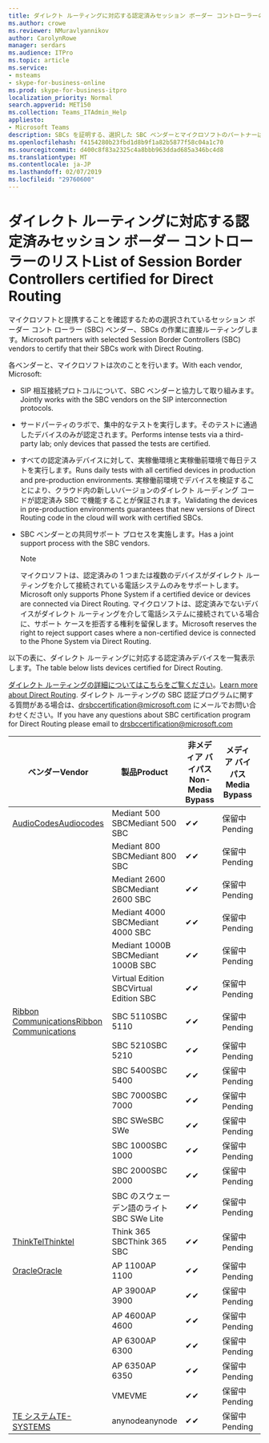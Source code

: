 ```yaml
---
title: ダイレクト ルーティングに対応する認定済みセッション ボーダー コントローラーのリスト
ms.author: crowe
ms.reviewer: NMuravlyannikov
author: CarolynRowe
manager: serdars
ms.audience: ITPro
ms.topic: article
ms.service:
- msteams
- skype-for-business-online
ms.prod: skype-for-business-itpro
localization_priority: Normal
search.appverid: MET150
ms.collection: Teams_ITAdmin_Help
appliesto:
- Microsoft Teams
description: SBCs を証明する、選択した SBC ベンダーとマイクロソフトのパートナーは、直接ルーティング機能します。
ms.openlocfilehash: f4154280b23fbd1d8b9f1a82b5877f58c04a1c70
ms.sourcegitcommit: d400c8f83a2325c4a8bbb963ddad685a346bc4d8
ms.translationtype: MT
ms.contentlocale: ja-JP
ms.lasthandoff: 02/07/2019
ms.locfileid: "29760600"
---
```

# <a name="list-of-session-border-controllers-certified-for-direct-routing"></a><span data-ttu-id="c6815-103">ダイレクト ルーティングに対応する認定済みセッション ボーダー コントローラーのリスト</span><span class="sxs-lookup"><span data-stu-id="c6815-103">List of Session Border Controllers certified for Direct Routing</span></span>

<span data-ttu-id="c6815-104">マイクロソフトと提携することを確認するための選択されているセッション ボーダー コント ローラー (SBC) ベンダー、SBCs の作業に直接ルーティングします。</span><span class="sxs-lookup"><span data-stu-id="c6815-104">Microsoft partners with selected Session Border Controllers (SBC) vendors to certify that their SBCs work with Direct Routing.</span></span> 

<span data-ttu-id="c6815-105">各ベンダーと、マイクロソフトは次のことを行います。</span><span class="sxs-lookup"><span data-stu-id="c6815-105">With each vendor, Microsoft:</span></span> 

- <span data-ttu-id="c6815-106">SIP 相互接続プロトコルについて、SBC ベンダーと協力して取り組みます。</span><span class="sxs-lookup"><span data-stu-id="c6815-106">Jointly works with the SBC vendors on the SIP interconnection protocols.</span></span>
- <span data-ttu-id="c6815-107">サードパーティのラボで、集中的なテストを実行します。そのテストに通過したデバイスのみが認定されます。</span><span class="sxs-lookup"><span data-stu-id="c6815-107">Performs intense tests via a third-party lab; only devices that passed the tests are certified.</span></span> 
- <span data-ttu-id="c6815-108">すべての認定済みデバイスに対して、実稼働環境と実稼働前環境で毎日テストを実行します。</span><span class="sxs-lookup"><span data-stu-id="c6815-108">Runs daily tests with all certified devices in production and pre-production environments.</span></span> <span data-ttu-id="c6815-109">実稼働前環境でデバイスを検証することにより、クラウド内の新しいバージョンのダイレクト ルーディング コードが認定済み SBC で機能することが保証されます。</span><span class="sxs-lookup"><span data-stu-id="c6815-109">Validating the devices in pre-production environments guarantees that new versions of Direct Routing code in the cloud will work with certified SBCs.</span></span> 
- <span data-ttu-id="c6815-110">SBC ベンダーとの共同サポート プロセスを実施します。</span><span class="sxs-lookup"><span data-stu-id="c6815-110">Has a joint support process with the SBC vendors.</span></span>


  > [!NOTE]
  > <span data-ttu-id="c6815-111">マイクロソフトは、認定済みの 1 つまたは複数のデバイスがダイレクト ルーティングを介して接続されている電話システムのみをサポートします。</span><span class="sxs-lookup"><span data-stu-id="c6815-111">Microsoft only supports Phone System if a certified device or devices are connected via Direct Routing.</span></span> <span data-ttu-id="c6815-112">マイクロソフトは、認定済みでないデバイスがダイレクト ルーティングを介して電話システムに接続されている場合に、サポート ケースを拒否する権利を留保します。</span><span class="sxs-lookup"><span data-stu-id="c6815-112">Microsoft reserves the right to reject support cases where a non-certified device is connected to the Phone System via Direct Routing.</span></span> 

<span data-ttu-id="c6815-113">以下の表に、ダイレクト ルーティングに対応する認定済みデバイスを一覧表示します。</span><span class="sxs-lookup"><span data-stu-id="c6815-113">The table below lists devices certified for Direct Routing.</span></span> 

<span data-ttu-id="c6815-114">[ダイレクト ルーティングの詳細についてはこちらをご覧ください](https://aka.ms/dr)。</span><span class="sxs-lookup"><span data-stu-id="c6815-114">[Learn more about Direct Routing](https://aka.ms/dr).</span></span> <span data-ttu-id="c6815-115">ダイレクト ルーティングの SBC 認証プログラムに関する質問がある場合は、drsbccertification@microsoft.com にメールでお問い合わせください。</span><span class="sxs-lookup"><span data-stu-id="c6815-115">If you have any questions about SBC certification program for Direct Routing please email to drsbccertification@microsoft.com</span></span>


|                                                       <span data-ttu-id="c6815-116">ベンダー</span><span class="sxs-lookup"><span data-stu-id="c6815-116">Vendor</span></span>                                                        |       <span data-ttu-id="c6815-117">製品</span><span class="sxs-lookup"><span data-stu-id="c6815-117">Product</span></span>       | <span data-ttu-id="c6815-118">非メディア バイパス</span><span class="sxs-lookup"><span data-stu-id="c6815-118">Non-Media Bypass</span></span> | <span data-ttu-id="c6815-119">メディア バイパス</span><span class="sxs-lookup"><span data-stu-id="c6815-119">Media Bypass</span></span> | <span data-ttu-id="c6815-120">ソフトウェア バージョン</span><span class="sxs-lookup"><span data-stu-id="c6815-120">Software Version</span></span> |
|---------------------------------------------------------------------------------------------------------------------|---------------------|------------------|--------------|------------------|
| [<span data-ttu-id="c6815-121">AudioCodes</span><span class="sxs-lookup"><span data-stu-id="c6815-121">Audiocodes</span></span>](https://www.audiocodes.com/solutions-products/products/products-for-microsoft-365/direct-routing-for-microsoft-teams) |   <span data-ttu-id="c6815-122">Mediant 500 SBC</span><span class="sxs-lookup"><span data-stu-id="c6815-122">Mediant 500 SBC</span></span>   |     <span data-ttu-id="c6815-123">&#10004;</span><span class="sxs-lookup"><span data-stu-id="c6815-123">&#10004;</span></span>     |   <span data-ttu-id="c6815-124">保留中</span><span class="sxs-lookup"><span data-stu-id="c6815-124">Pending</span></span>    |  <span data-ttu-id="c6815-125">7.20A.200.055</span><span class="sxs-lookup"><span data-stu-id="c6815-125">7.20A.200.055</span></span>   |
|                                                                                                                     |   <span data-ttu-id="c6815-126">Mediant 800 SBC</span><span class="sxs-lookup"><span data-stu-id="c6815-126">Mediant 800 SBC</span></span>   |     <span data-ttu-id="c6815-127">&#10004;</span><span class="sxs-lookup"><span data-stu-id="c6815-127">&#10004;</span></span>     |   <span data-ttu-id="c6815-128">保留中</span><span class="sxs-lookup"><span data-stu-id="c6815-128">Pending</span></span>    |  <span data-ttu-id="c6815-129">7.20A.200.055</span><span class="sxs-lookup"><span data-stu-id="c6815-129">7.20A.200.055</span></span>   |
|                                                                                                                     |  <span data-ttu-id="c6815-130">Mediant 2600 SBC</span><span class="sxs-lookup"><span data-stu-id="c6815-130">Mediant 2600 SBC</span></span>   |     <span data-ttu-id="c6815-131">&#10004;</span><span class="sxs-lookup"><span data-stu-id="c6815-131">&#10004;</span></span>     |   <span data-ttu-id="c6815-132">保留中</span><span class="sxs-lookup"><span data-stu-id="c6815-132">Pending</span></span>    |  <span data-ttu-id="c6815-133">7.20A.200.055</span><span class="sxs-lookup"><span data-stu-id="c6815-133">7.20A.200.055</span></span>   |
|                                                                                                                     |  <span data-ttu-id="c6815-134">Mediant 4000 SBC</span><span class="sxs-lookup"><span data-stu-id="c6815-134">Mediant 4000 SBC</span></span>   |     <span data-ttu-id="c6815-135">&#10004;</span><span class="sxs-lookup"><span data-stu-id="c6815-135">&#10004;</span></span>     |   <span data-ttu-id="c6815-136">保留中</span><span class="sxs-lookup"><span data-stu-id="c6815-136">Pending</span></span>    |  <span data-ttu-id="c6815-137">7.20A.200.055</span><span class="sxs-lookup"><span data-stu-id="c6815-137">7.20A.200.055</span></span>   |
|                                                                                                                     | <span data-ttu-id="c6815-138">Mediant 1000B  SBC</span><span class="sxs-lookup"><span data-stu-id="c6815-138">Mediant 1000B  SBC</span></span>  |     <span data-ttu-id="c6815-139">&#10004;</span><span class="sxs-lookup"><span data-stu-id="c6815-139">&#10004;</span></span>     |   <span data-ttu-id="c6815-140">保留中</span><span class="sxs-lookup"><span data-stu-id="c6815-140">Pending</span></span>    |  <span data-ttu-id="c6815-141">7.20A.200.055</span><span class="sxs-lookup"><span data-stu-id="c6815-141">7.20A.200.055</span></span>   |
|                                                                                                                     | <span data-ttu-id="c6815-142">Virtual Edition SBC</span><span class="sxs-lookup"><span data-stu-id="c6815-142">Virtual Edition SBC</span></span> |     <span data-ttu-id="c6815-143">&#10004;</span><span class="sxs-lookup"><span data-stu-id="c6815-143">&#10004;</span></span>     |   <span data-ttu-id="c6815-144">保留中</span><span class="sxs-lookup"><span data-stu-id="c6815-144">Pending</span></span>    |  <span data-ttu-id="c6815-145">7.20A.200.055</span><span class="sxs-lookup"><span data-stu-id="c6815-145">7.20A.200.055</span></span>   |
|  [<span data-ttu-id="c6815-146">Ribbon Communications</span><span class="sxs-lookup"><span data-stu-id="c6815-146">Ribbon Communications</span></span>](https://ribboncommunications.com/solutions/enterprise-solutions/microsoft-skype-business)  |      <span data-ttu-id="c6815-147">SBC 5110</span><span class="sxs-lookup"><span data-stu-id="c6815-147">SBC 5110</span></span>       |     <span data-ttu-id="c6815-148">&#10004;</span><span class="sxs-lookup"><span data-stu-id="c6815-148">&#10004;</span></span>     |   <span data-ttu-id="c6815-149">保留中</span><span class="sxs-lookup"><span data-stu-id="c6815-149">Pending</span></span>    |       <span data-ttu-id="c6815-150">V6.2</span><span class="sxs-lookup"><span data-stu-id="c6815-150">V6.2</span></span>       |
|                                                                                                                     |      <span data-ttu-id="c6815-151">SBC 5210</span><span class="sxs-lookup"><span data-stu-id="c6815-151">SBC 5210</span></span>       |     <span data-ttu-id="c6815-152">&#10004;</span><span class="sxs-lookup"><span data-stu-id="c6815-152">&#10004;</span></span>     |   <span data-ttu-id="c6815-153">保留中</span><span class="sxs-lookup"><span data-stu-id="c6815-153">Pending</span></span>    |       <span data-ttu-id="c6815-154">V6.2</span><span class="sxs-lookup"><span data-stu-id="c6815-154">V6.2</span></span>       |
|                                                                                                                     |      <span data-ttu-id="c6815-155">SBC 5400</span><span class="sxs-lookup"><span data-stu-id="c6815-155">SBC 5400</span></span>       |     <span data-ttu-id="c6815-156">&#10004;</span><span class="sxs-lookup"><span data-stu-id="c6815-156">&#10004;</span></span>     |   <span data-ttu-id="c6815-157">保留中</span><span class="sxs-lookup"><span data-stu-id="c6815-157">Pending</span></span>    |       <span data-ttu-id="c6815-158">V6.2</span><span class="sxs-lookup"><span data-stu-id="c6815-158">V6.2</span></span>       |
|                                                                                                                     |      <span data-ttu-id="c6815-159">SBC 7000</span><span class="sxs-lookup"><span data-stu-id="c6815-159">SBC 7000</span></span>       |     <span data-ttu-id="c6815-160">&#10004;</span><span class="sxs-lookup"><span data-stu-id="c6815-160">&#10004;</span></span>     |   <span data-ttu-id="c6815-161">保留中</span><span class="sxs-lookup"><span data-stu-id="c6815-161">Pending</span></span>    |       <span data-ttu-id="c6815-162">V6.2</span><span class="sxs-lookup"><span data-stu-id="c6815-162">V6.2</span></span>       |
|                                                                                                                     |       <span data-ttu-id="c6815-163">SBC SWe</span><span class="sxs-lookup"><span data-stu-id="c6815-163">SBC SWe</span></span>       |     <span data-ttu-id="c6815-164">&#10004;</span><span class="sxs-lookup"><span data-stu-id="c6815-164">&#10004;</span></span>     |   <span data-ttu-id="c6815-165">保留中</span><span class="sxs-lookup"><span data-stu-id="c6815-165">Pending</span></span>    |       <span data-ttu-id="c6815-166">V6.2</span><span class="sxs-lookup"><span data-stu-id="c6815-166">V6.2</span></span>       |
|                                                                                                                     |      <span data-ttu-id="c6815-167">SBC 1000</span><span class="sxs-lookup"><span data-stu-id="c6815-167">SBC 1000</span></span>       |     <span data-ttu-id="c6815-168">&#10004;</span><span class="sxs-lookup"><span data-stu-id="c6815-168">&#10004;</span></span>     |   <span data-ttu-id="c6815-169">保留中</span><span class="sxs-lookup"><span data-stu-id="c6815-169">Pending</span></span>    |      <span data-ttu-id="c6815-170">V7.0.2</span><span class="sxs-lookup"><span data-stu-id="c6815-170">V7.0.2</span></span>      |
|                                                                                                                     |      <span data-ttu-id="c6815-171">SBC 2000</span><span class="sxs-lookup"><span data-stu-id="c6815-171">SBC 2000</span></span>       |     <span data-ttu-id="c6815-172">&#10004;</span><span class="sxs-lookup"><span data-stu-id="c6815-172">&#10004;</span></span>     |   <span data-ttu-id="c6815-173">保留中</span><span class="sxs-lookup"><span data-stu-id="c6815-173">Pending</span></span>    |      <span data-ttu-id="c6815-174">V7.0.2</span><span class="sxs-lookup"><span data-stu-id="c6815-174">V7.0.2</span></span>      |
|                                                                                                                     |    <span data-ttu-id="c6815-175">SBC のスウェーデン語のライト</span><span class="sxs-lookup"><span data-stu-id="c6815-175">SBC SWe Lite</span></span>     |     <span data-ttu-id="c6815-176">&#10004;</span><span class="sxs-lookup"><span data-stu-id="c6815-176">&#10004;</span></span>     |   <span data-ttu-id="c6815-177">保留中</span><span class="sxs-lookup"><span data-stu-id="c6815-177">Pending</span></span>    |      <span data-ttu-id="c6815-178">V7.0.4</span><span class="sxs-lookup"><span data-stu-id="c6815-178">V7.0.4</span></span>      |
|                     [<span data-ttu-id="c6815-179">ThinkTel</span><span class="sxs-lookup"><span data-stu-id="c6815-179">Thinktel</span></span>](https://www.thinktel.ca/services/think-365/think-365-overview/)                      |    <span data-ttu-id="c6815-180">Think 365 SBC</span><span class="sxs-lookup"><span data-stu-id="c6815-180">Think 365 SBC</span></span>    |     <span data-ttu-id="c6815-181">&#10004;</span><span class="sxs-lookup"><span data-stu-id="c6815-181">&#10004;</span></span>     |   <span data-ttu-id="c6815-182">保留中</span><span class="sxs-lookup"><span data-stu-id="c6815-182">Pending</span></span>    |       <span data-ttu-id="c6815-183">V1.4</span><span class="sxs-lookup"><span data-stu-id="c6815-183">V1.4</span></span>       |
|                     [<span data-ttu-id="c6815-184">Oracle</span><span class="sxs-lookup"><span data-stu-id="c6815-184">Oracle</span></span>](https://www.oracle.com/industries/communications/enterprise-session-border-controller/microsoft.html)                      |    <span data-ttu-id="c6815-185">AP 1100</span><span class="sxs-lookup"><span data-stu-id="c6815-185">AP 1100</span></span>      |    <span data-ttu-id="c6815-186">&#10004;</span><span class="sxs-lookup"><span data-stu-id="c6815-186">&#10004;</span></span>     |   <span data-ttu-id="c6815-187">保留中</span><span class="sxs-lookup"><span data-stu-id="c6815-187">Pending</span></span>  |   <span data-ttu-id="c6815-188">ECZ8.1m1p6</span><span class="sxs-lookup"><span data-stu-id="c6815-188">ECZ8.1m1p6</span></span>  |
|                                                                                                                    |    <span data-ttu-id="c6815-189">AP 3900</span><span class="sxs-lookup"><span data-stu-id="c6815-189">AP 3900</span></span>           |    <span data-ttu-id="c6815-190">&#10004;</span><span class="sxs-lookup"><span data-stu-id="c6815-190">&#10004;</span></span>     |   <span data-ttu-id="c6815-191">保留中</span><span class="sxs-lookup"><span data-stu-id="c6815-191">Pending</span></span>  |   <span data-ttu-id="c6815-192">ECZ8.1m1p6</span><span class="sxs-lookup"><span data-stu-id="c6815-192">ECZ8.1m1p6</span></span>  | 
|                                                                                                                    |      <span data-ttu-id="c6815-193">AP 4600</span><span class="sxs-lookup"><span data-stu-id="c6815-193">AP 4600</span></span>         |    <span data-ttu-id="c6815-194">&#10004;</span><span class="sxs-lookup"><span data-stu-id="c6815-194">&#10004;</span></span>   |   <span data-ttu-id="c6815-195">保留中</span><span class="sxs-lookup"><span data-stu-id="c6815-195">Pending</span></span>    |     <span data-ttu-id="c6815-196">ECZ8.1m1p6</span><span class="sxs-lookup"><span data-stu-id="c6815-196">ECZ8.1m1p6</span></span>  |
|                                                                                                                    |      <span data-ttu-id="c6815-197">AP 6300</span><span class="sxs-lookup"><span data-stu-id="c6815-197">AP 6300</span></span>         |    <span data-ttu-id="c6815-198">&#10004;</span><span class="sxs-lookup"><span data-stu-id="c6815-198">&#10004;</span></span>   |   <span data-ttu-id="c6815-199">保留中</span><span class="sxs-lookup"><span data-stu-id="c6815-199">Pending</span></span>    |     <span data-ttu-id="c6815-200">ECZ8.1m1p6</span><span class="sxs-lookup"><span data-stu-id="c6815-200">ECZ8.1m1p6</span></span>  |
|                                                                                                                   |      <span data-ttu-id="c6815-201">AP 6350</span><span class="sxs-lookup"><span data-stu-id="c6815-201">AP 6350</span></span>           |    <span data-ttu-id="c6815-202">&#10004;</span><span class="sxs-lookup"><span data-stu-id="c6815-202">&#10004;</span></span>   |   <span data-ttu-id="c6815-203">保留中</span><span class="sxs-lookup"><span data-stu-id="c6815-203">Pending</span></span>    |     <span data-ttu-id="c6815-204">ECZ8.1m1p6</span><span class="sxs-lookup"><span data-stu-id="c6815-204">ECZ8.1m1p6</span></span>  |                                             
|                                                                                                                    |      <span data-ttu-id="c6815-205">VME</span><span class="sxs-lookup"><span data-stu-id="c6815-205">VME</span></span>           |    <span data-ttu-id="c6815-206">&#10004;</span><span class="sxs-lookup"><span data-stu-id="c6815-206">&#10004;</span></span>    |   <span data-ttu-id="c6815-207">保留中</span><span class="sxs-lookup"><span data-stu-id="c6815-207">Pending</span></span>    |     <span data-ttu-id="c6815-208">ECZ8.1m1p6</span><span class="sxs-lookup"><span data-stu-id="c6815-208">ECZ8.1m1p6</span></span>   |
|                     [<span data-ttu-id="c6815-209">TE システム</span><span class="sxs-lookup"><span data-stu-id="c6815-209">TE-SYSTEMS</span></span>](https://www.anynode.de/anynode-and-microsoft-teams/)                               |     <span data-ttu-id="c6815-210">anynode</span><span class="sxs-lookup"><span data-stu-id="c6815-210">anynode</span></span>         |     <span data-ttu-id="c6815-211">&#10004;</span><span class="sxs-lookup"><span data-stu-id="c6815-211">&#10004;</span></span>   |   <span data-ttu-id="c6815-212">保留中</span><span class="sxs-lookup"><span data-stu-id="c6815-212">Pending</span></span>    |      <span data-ttu-id="c6815-213">v3.16.2</span><span class="sxs-lookup"><span data-stu-id="c6815-213">v3.16.2</span></span>      |
